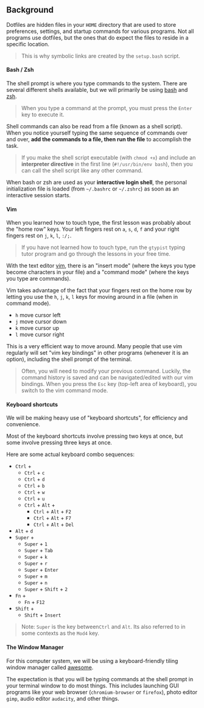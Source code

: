 ## Background

Dotfiles are hidden files in your `HOME` directory that are used to store
preferences, settings, and startup commands for various programs. Not all
programs use dotfiles, but the ones that do expect the files to reside in a
specific location.

> This is why symbolic links are created by the `setup.bash` script.

#### Bash / Zsh
[bash]: http://tldp.org/HOWTO/Bash-Prog-Intro-HOWTO.html
[zsh]: http://zsh.sourceforge.net/Doc/Release/zsh.html

The shell prompt is where you type commands to the system. There are several
different shells available, but we will primarily be using [bash][] and
[zsh][].

> When you type a command at the prompt, you must press the `Enter` key to
> execute it.

Shell commands can also be read from a file (known as a shell script). When you
notice yourself typing the same sequence of commands over and over, **add
the commands to a file, then run the file** to accomplish the task.

> If you make the shell script executable (with `chmod +x`) and include an
> **interpreter directive** in the first line (`#!/usr/bin/env bash`), then you
> can call the shell script like any other command.

When bash or zsh are used as your **interactive login shell**, the personal
initialization file is loaded (from `~/.bashrc` or `~/.zshrc`) as soon as an
interactive session starts.

#### Vim
[vim]: http://www.vim.org/about.php

When you learned how to touch type, the first lesson was probably about the
"home row" keys. Your left fingers rest on `a`, `s`, `d`, `f` and your right
fingers rest on `j`, `k`, `l`, `:/;`.

> If you have not learned how to touch type, run the `gtypist` typing tutor
> program and go through the lessons in your free time.

With the text editor [vim][],  there is an "insert mode" (where the keys you type
become characters in your file) and a "command mode" (where the keys you type
are commands).

Vim takes advantage of the fact that your fingers rest on the home row by
letting you use the `h`, `j`, `k`, `l` keys for moving around in a file (when in
command mode).

- `h` move cursor left
- `j` move cursor down
- `k` move cursor up
- `l` move cursor right

This is a very efficient way to move around. Many people that use vim regularly
will set "vim key bindings" in other programs (whenever it is an option),
including the shell prompt of the terminal.

> Often, you will need to modify your previous command. Luckily, the command
> history is saved and can be navigated/edited with our vim bindings. When you
> press the `Esc` key (top-left area of keyboard), you switch to the vim command
> mode.

#### Keyboard shortcuts 

We will be making heavy use of "keyboard shortcuts", for efficiency and
convenience.

Most of the keyboard shortcuts involve pressing two keys at once, but some
involve pressing three keys at once.

Here are some actual keyboard combo sequences:

- `Ctrl` +
    - `Ctrl` + `c`
    - `Ctrl` + `d`
    - `Ctrl` + `b`
    - `Ctrl` + `w`
    - `Ctrl` + `u`
    - `Ctrl` + `Alt` +
        - `Ctrl` + `Alt` + `F2`
        - `Ctrl` + `Alt` + `F7`
        - `Ctrl` + `Alt` + `Del`
- `Alt` + `d`
- `Super` +
    - `Super` + `1`
    - `Super` + `Tab`
    - `Super` + `k`
    - `Super` + `r`
    - `Super` + `Enter`
    - `Super` + `m`
    - `Super` + `n`
    - `Super` + `Shift` + `2`
- `Fn` +
    - `Fn` + `F12`
- `Shift` +
    - `Shift` + `Insert`

> Note: `Super` is the key between`Ctrl` and `Alt`. Its also referred to in some
> contexts as the `Mod4` key.

#### The Window Manager

For this computer system, we will be using a keyboard-friendly tiling window
manager called [awesome](https://awesome.naquadah.org/wiki/My_first_awesome).

The expectation is that you will be typing commands at the shell prompt in your
terminal window to do most things. This includes launching GUI programs like
your web browser (`chromium-browser` or `firefox`), photo editor `gimp`, audio
editor `audacity`, and other things.
